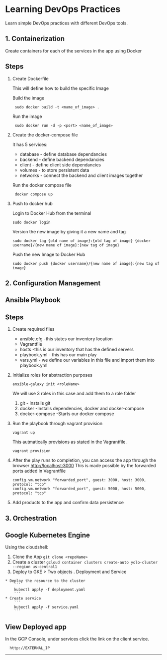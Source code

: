# Learning DevOps Practices

Learn simple DevOps practices with different DevOps tools.


## 1. Containerization

 Create containers for each of the services in the app using Docker
 ## Steps
 1. Create Dockerfile

	This will define how to build the specific Image

    Build the image
    ```
     sudo docker build -t <name_of_image> .
     ```
    Run the image
    ```
     sudo docker run -d -p <port> <name_of_image>
     ```
        


 2. Create the docker-compose file
     
     It has 5 services: 
    * database - define database dependancies
    * backend - define backend dependancies
    * client - define client side dependancies
    * volumes - to store persistent data
    * networks - connect the backend and client images together
    
    Run the docker compose file
    ```
     docker compose up
     ```

 3. Push to docker hub

    Login to Docker Hub from the terminal
      ```
      sudo docker login
      ```
    Version the new image by giving it a new name and tag
   
      ```
      sudo docker tag {old name of image}:{old tag of image} {docker username}/{new name of image}:{new tag of image}
      ```
    Push the new Image  to Docker Hub
   
      ```
      sudo docker push {docker username}/{new name of image}:{new tag of image}
      ```

## 2. Configuration Management

## Ansible Playbook
  ## Steps
  1. Create required files
      * ansible.cfg -this states our inventory location
      * Vagrantfile 
      * hosts -this is our inventory that has the defined servers
      * playbook.yml - this has our main play
      * vars.yml - we define our variables in this file and import them into playbook.yml
  2. Initialize roles for abstraction purposes
      ```
      ansible-galaxy init <roleName>
      ```
      We will use 3 roles in this case and add them to a role folder
      1. git - Installs git
      1. docker -Installs dependencies, docker and docker-compose
      1. docker-compose -Starts our docker compose
      
  3. Run the playbook through vagrant provision
      ```
      vagrant up
      ```
      This autmatically provisions as stated in the Vagrantfile.

      ```
      vagrant provision
      ```
  4. After the play runs to completion, you can access the app through the browser
      [http://localhost:3000](http://localhost:3000)
      This is made possible by the forwarded ports added in Vagrantfile
      ```
      config.vm.network "forwarded_port", guest: 3000, host: 3000, protocol: "tcp"
      config.vm.network "forwarded_port", guest: 5000, host: 5000, protocol: "tcp"

      ```
  5. Add products to the app and confirm data persistence
  

## 3. Orchestration

## Google Kubernetes Engine

  Using the cloudshell:
  1. Clone the App
    ```
    git clone <repoName>
    ```
  2. Create a cluster
    ```
      gcloud container clusters create-auto yolo-cluster --region us-central1
    ```
  3. Deploy to GKE
    > Two objects . Deployment and Service
    
    * Deploy the resource to the cluster
        ```
        kubectl apply -f deployment.yaml
        ```
    * Create service
        ```
        kubectl apply -f service.yaml
        ```
          
  ## View Deployed app 
  In the GCP Console, under services click the link on the client service.
  ```
    http://EXTERNAL_IP
  ```
  ---